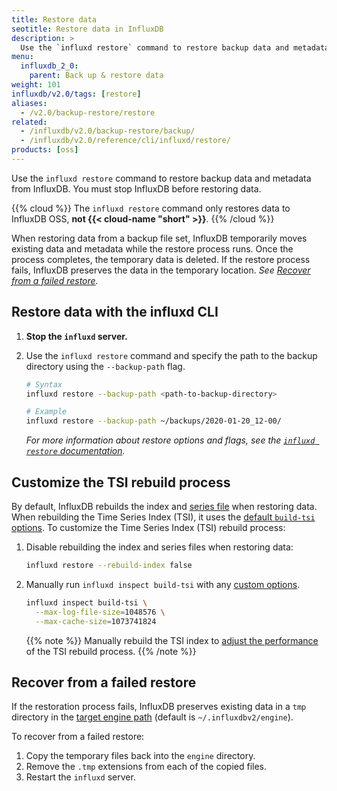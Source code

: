 ```yaml
---
title: Restore data
seotitle: Restore data in InfluxDB
description: >
  Use the `influxd restore` command to restore backup data and metadata from InfluxDB.
menu:
  influxdb_2_0:
    parent: Back up & restore data
weight: 101
influxdb/v2.0/tags: [restore]
aliases:
  - /v2.0/backup-restore/restore
related:
  - /influxdb/v2.0/backup-restore/backup/
  - /influxdb/v2.0/reference/cli/influxd/restore/
products: [oss]
---
```


Use the `influxd restore` command to restore backup data and metadata from InfluxDB.
You must stop InfluxDB before restoring data.

{{% cloud %}}
The `influxd restore` command only restores data to InfluxDB OSS, **not {{< cloud-name "short" >}}**.
{{% /cloud %}}

When restoring data from a backup file set, InfluxDB temporarily moves existing
data and metadata while the restore process runs.
Once the process completes, the temporary data is deleted.
If the restore process fails, InfluxDB preserves the data in the temporary location.
_See [Recover from a failed restore](#recover-from-a-failed-restore)._

## Restore data with the influxd CLI
1. **Stop the `influxd` server.**
2. Use the `influxd restore` command and specify the path to the backup directory
   using the `--backup-path` flag.

    ```sh
    # Syntax
    influxd restore --backup-path <path-to-backup-directory>

    # Example
    influxd restore --backup-path ~/backups/2020-01-20_12-00/
    ```

    _For more information about restore options and flags, see the
    [`influxd restore` documentation](/v2.0/reference/cli/influxd/restore/)._

## Customize the TSI rebuild process
By default, InfluxDB rebuilds the index and [series file](/v2.0/reference/glossary/#series-file) when restoring data.
When rebuilding the Time Series Index (TSI), it uses the
[default `build-tsi` options](/v2.0/reference/cli/influxd/inspect/build-tsi/).
To customize the Time Series Index (TSI) rebuild process:

1. Disable rebuilding the index and series files when restoring data:

    ```sh
    influxd restore --rebuild-index false
    ```

2. Manually run `influxd inspect build-tsi` with any
   [custom options](/v2.0/reference/cli/influxd/inspect/build-tsi/#flags).

    ```sh
    influxd inspect build-tsi \
      --max-log-file-size=1048576 \
      --max-cache-size=1073741824
    ```

    {{% note %}}
Manually rebuild the TSI index to [adjust the performance](/v2.0/reference/cli/influxd/inspect/build-tsi/#adjust-performance)
of the TSI rebuild process.
    {{% /note %}}

## Recover from a failed restore
If the restoration process fails, InfluxDB preserves existing data in a `tmp`
directory in the [target engine path](/v2.0/reference/cli/influxd/restore/#flags)
(default is `~/.influxdbv2/engine`).

To recover from a failed restore:

1. Copy the temporary files back into the `engine` directory.
2. Remove the `.tmp` extensions from each of the copied files.
3. Restart the `influxd` server.

